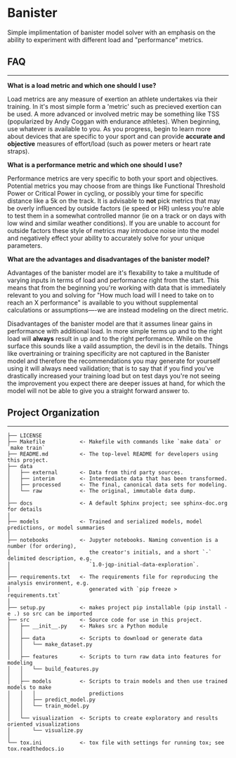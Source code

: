 Banister
==============================

Simple implimentation of banister model solver with an emphasis on the ability to experiment with different load and "performance" metrics.

## FAQ
___
**What is a load metric and which one should I use?**

Load metrics are any measure of exertion an athlete undertakes via their training. In it's most simple form a 'metric' such as precieved exertion can be used. A more advanced or involved metric may be something like TSS (popularized by Andy Coggan with endurance athletes). When beginning, use whatever is available to you. As you progress, begin to learn more about devices that are specific to your sport and can provide **accurate and objective** measures of effort/load (such as power meters or heart rate straps).

**What is a performance metric and which one should I use?**

Performance metrics are very specific to both your sport and objectives. Potential metrics you may choose from are things like Functional Threshold Power or Critical Power in cycling, or possibly your time for specific distance like a 5k on the track.
It is advisable to **not** pick metrics that may be overly influenced by outside factors (ie speed or HR) unless you're able to test them in a somewhat controlled mannor (ie on a track or on days with low wind and similar weather conditions). If you are unable to account for outside factors these style of metrics may introduce noise into the model and negatively effect your ability to accurately solve for your unique parameters.

**What are the advantages and disadvantages of the banister model?**

Advantages of the banister model are it's flexability to take a multitude of varying inputs in terms of load and performance right from the start. This means that from the beginning you're working with data that is immediately relevant to you and solving for "How much load will I need to take on to reach an X performance" is available to you without supplemental calculations or assumptions—-we are instead modeling on the direct metric. 

Disadvantages of the banister model are that it assumes linear gains in performance with additional load. In more simple terms up and to the right load will **always** result in up and to the right performance. While on the surface this sounds like a vaild assumption, the devil is in the details. Things like overtraining or training specificity are not captured in the Banister model and therefore the recommendations you may generate for yourself using it will always need vailidation; that is to say that if you find you've drastically increased your training load but on test days you're not seeing the improvement you expect there are deeper issues at hand, for which the model will not be able to give you a straight forward answer to.

## Project Organization
------------

    ├── LICENSE
    ├── Makefile           <- Makefile with commands like `make data` or `make train`
    ├── README.md          <- The top-level README for developers using this project.
    ├── data
    │   ├── external       <- Data from third party sources.
    │   ├── interim        <- Intermediate data that has been transformed.
    │   ├── processed      <- The final, canonical data sets for modeling.
    │   └── raw            <- The original, immutable data dump.
    │
    ├── docs               <- A default Sphinx project; see sphinx-doc.org for details
    │
    ├── models             <- Trained and serialized models, model predictions, or model summaries
    │
    ├── notebooks          <- Jupyter notebooks. Naming convention is a number (for ordering),
    │                         the creator's initials, and a short `-` delimited description, e.g.
    │                         `1.0-jqp-initial-data-exploration`.
    │
    ├── requirements.txt   <- The requirements file for reproducing the analysis environment, e.g.
    │                         generated with `pip freeze > requirements.txt`
    │
    ├── setup.py           <- makes project pip installable (pip install -e .) so src can be imported
    ├── src                <- Source code for use in this project.
    │   ├── __init__.py    <- Makes src a Python module
    │   │
    │   ├── data           <- Scripts to download or generate data
    │   │   └── make_dataset.py
    │   │
    │   ├── features       <- Scripts to turn raw data into features for modeling
    │   │   └── build_features.py
    │   │
    │   ├── models         <- Scripts to train models and then use trained models to make
    │   │   │                 predictions
    │   │   ├── predict_model.py
    │   │   └── train_model.py
    │   │
    │   └── visualization  <- Scripts to create exploratory and results oriented visualizations
    │       └── visualize.py
    │
    └── tox.ini            <- tox file with settings for running tox; see tox.readthedocs.io
